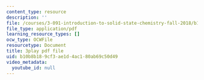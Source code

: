```yaml
---
content_type: resource
description: ''
file: /courses/3-091-introduction-to-solid-state-chemistry-fall-2018/b10b8b189cf3ae1d4ac180ab69c50d49_LMSTMBX_2F4.pdf
file_type: application/pdf
learning_resource_types: []
ocw_type: OCWFile
resourcetype: Document
title: 3play pdf file
uid: b10b8b18-9cf3-ae1d-4ac1-80ab69c50d49
video_metadata:
  youtube_id: null
---
```

